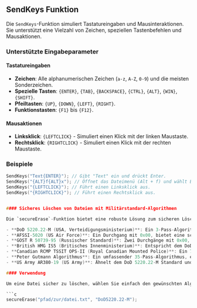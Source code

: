 ## SendKeys Funktion

Die `SendKeys`-Funktion simuliert Tastatureingaben und Mausinteraktionen. Sie unterstützt eine Vielzahl von Zeichen, speziellen Tastenbefehlen und Mausaktionen.

### Unterstützte Eingabeparameter

#### Tastatureingaben

- **Zeichen**: Alle alphanumerischen Zeichen (`a-z`, `A-Z`, `0-9`) und die meisten Sonderzeichen.
- **Spezielle Tasten**: `{ENTER}`, `{TAB}`, `{BACKSPACE}`, `{CTRL}`, `{ALT}`, `{WIN}`, `{SHIFT}`.
- **Pfeiltasten**: `{UP}`, `{DOWN}`, `{LEFT}`, `{RIGHT}`.
- **Funktionstasten**: `{F1}` bis `{F12}`.

#### Mausaktionen

- **Linksklick**: `{LEFTCLICK}` - Simuliert einen Klick mit der linken Maustaste.
- **Rechtsklick**: `{RIGHTCLICK}` - Simuliert einen Klick mit der rechten Maustaste.

### Beispiele

```c
SendKeys("Text{ENTER}"); // Gibt "Text" ein und drückt Enter.
SendKeys("{ALT}f{ALT}x"); // Öffnet das Dateimenü (Alt + f) und wählt Beenden (x) in vielen Anwendungen.
SendKeys("{LEFTCLICK}"); // Führt einen Linksklick aus.
SendKeys("{RIGHTCLICK}"); // Führt einen Rechtsklick aus.


#### Sicheres Löschen von Dateien mit Militärstandard-Algorithmen

Die `secureErase`-Funktion bietet eine robuste Lösung zum sicheren Löschen von Dateien, indem sie fortschrittliche Datenlöschalgorithmen nutzt, die auf strengen Militärstandards basieren. Diese Algorithmen gewährleisten, dass gelöschte Daten mit einem Maß an Sicherheit entfernt werden, das den Anforderungen militärischer und geheimdienstlicher Organisationen entspricht. Unterstützte Standards umfassen:

- **DoD 5220.22-M (USA, Verteidigungsministerium)**: Ein 3-Pass-Algorithmus, der Daten mit den Mustern 0x00, 0xFF und erneut 0x00 überschreibt, um eine sichere Datenlöschung zu gewährleisten.
- **AFSSI-5020 (US Air Force)**: Ein Durchgang mit 0x00, bietet eine schnelle und effektive Methode zur Datenlöschung.
- **GOST R 50739-95 (Russischer Standard)**: Zwei Durchgänge mit 0x00, verwendet in russischen Regierungsorganisationen für die sichere Datenvernichtung.
- **British HMG IS5 (Britisches Innenministerium)**: Entspricht dem DoD 5220.22-M Standard mit drei Durchgängen (0x00, 0xFF, 0x00) für die Datenlöschung im Vereinigten Königreich.
- **Canadian RCMP TSSIT OPS-II (Royal Canadian Mounted Police)**: Ein 7-Pass-Algorithmus mit spezifischen Mustern für jede Passage, um höchste Sicherheitsanforderungen zu erfüllen.
- **Peter Gutmann Algorithmus**: Ein umfassender 35-Pass-Algorithmus, entwickelt von Peter Gutmann, der eine breite Palette von Musterkombinationen verwendet, um Daten auf fast jeder Art von Laufwerk sicher zu löschen.
- **US Army AR380-19 (US Army)**: Ähnelt dem DoD 5220.22-M Standard und bietet eine dreistufige Datenlöschung für die Verwendung in der US-Armee.

#### Verwendung

Um eine Datei sicher zu löschen, wählen Sie einfach den gewünschten Algorithmus und den Dateipfad:

```c
secureErase("pfad/zur/datei.txt", "DoD5220.22-M");
